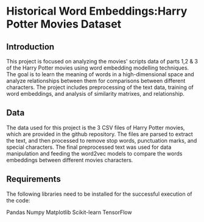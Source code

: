 # Historical Word Embeddings:Harry Potter Movies Dataset
## Introduction
This project is focused on analyzing the movies' scripts data of parts 1,2 & 3 of the Harry Potter movies using word embedding modelling techniques. The goal is to learn the meaning of words in a high-dimensional space and analyze relationships between them for comparisons between different characters. The project includes preprocessing of the text data, training of word embeddings, and analysis of similarity matrixes, and relationship.

## Data
The data used for this project is the 3 CSV files of Harry Potter movies, which are provided in the github repository. The files are parsed to extract the text, and then processed to remove stop words, punctuation marks, and special characters. The final preprocessed text was used for data manipulation and feeding the word2vec models to compare the words embeddings between different movies characters.

## Requirements
The following libraries need to be installed for the successful execution of the code:

Pandas
Numpy
Matplotlib
Scikit-learn
TensorFlow
